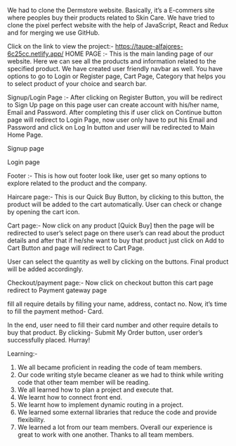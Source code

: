 We had to clone the Dermstore website. Basically, it’s a E-commers site where peoples buy their products related to Skin Care. We have tried to clone the pixel perfect website with the help of JavaScript, React and Redux and for merging we use GitHub.

Click on the link to view the project:- https://taupe-alfajores-6c25cc.netlify.app/
HOME PAGE :-
This is the main landing page of our website. Here we can see all the products and information related to the specified product. We have created user friendly navbar as well. You have options to go to Login or Register page, Cart Page, Category that helps you to select product of your choice and search bar.




Signup/Login Page :-
After clicking on Register Button, you will be redirect to Sign Up page on this page user can create account with his/her name, Email and Password. After completing this if user click on Continue button page will redirect to Login Page, now user only have to put his Email and Password and click on Log In button and user will be redirected to Main Home Page.


Signup page




Login page



Footer :-
This is how out footer look like, user get so many options to explore related to the product and the company.




Haircare page:-
This is our Quick Buy Button, by clicking to this button, the product will be added to the cart automatically. User can check or change by opening the cart icon.




Cart page:-
Now click on any product [Quick Buy] then the page will be redirected to user’s select page on there user’s can read about the product details and after that if he/she want to buy that product just click on Add to Cart Button and page will redirect to Cart Page.

User can select the quantity as well by clicking on the buttons. Final product will be added accordingly.





Checkout/payment page:-
Now click on checkout button this cart page redirect to Payment gateway page

fill all require details by filling your name, address, contact no. Now, it’s time to fill the payment method- Card.





In the end, user need to fill their card number and other require details to buy that product. By clicking- Submit My Order button, user order’s successfully placed. Hurray!


Learning:-
1. We all became proficient in reading the code of team members.
2. Our code writing style became cleaner as we had to think while writing code that other team member will be reading.
3. We all learned how to plan a project and execute that.
4. We learnt how to connect front end.
5. We learnt how to implement dynamic routing in a project.
6. We learned some external libraries that reduce the code and provide flexibility.
7. We learned a lot from our team members.
Overall our experience is great to work with one another. Thanks to all team members.

